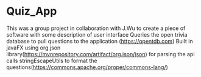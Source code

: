 # Quiz_App
This was a group project in collaboration with J.Wu to create a piece of software with some description of user interface 
Queries the open trivia database to pull questions to the application (https://opentdb.com)
Built in javaFX using org.json library(https://mvnrepository.com/artifact/org.json/json) for parsing the api calls
stringEscapeUtils to format the questions(https://commons.apache.org/proper/commons-lang/)
